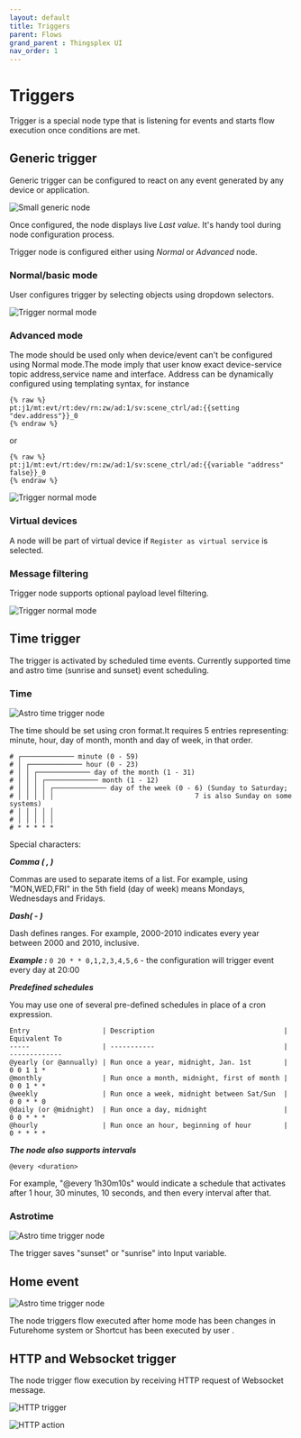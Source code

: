 ```yaml
---
layout: default
title: Triggers
parent: Flows
grand_parent : Thingsplex UI
nav_order: 1
---
```


# Triggers

Trigger is a special node type that is listening for events and starts flow execution once conditions are met.

## Generic trigger

Generic trigger can be configured to react on any event generated by any device or application.

![Small generic node](img/trigger_node_small.png)

Once configured, the node displays live *Last value*. It's handy tool during node configuration process.  

Trigger node is configured either using *Normal* or *Advanced* node.

### Normal/basic mode

User configures trigger by selecting objects using dropdown selectors.

![Trigger normal mode](img/trigger_node_exp_1.png)

### Advanced mode

The mode should be used only when device/event can't be configured using Normal mode.The mode imply that user know exact device-service topic address,service name and interface. Address can be dynamically configured using templating syntax, for instance 
```
{% raw %}
pt:j1/mt:evt/rt:dev/rn:zw/ad:1/sv:scene_ctrl/ad:{{setting "dev.address"}}_0
{% endraw %}
```
or 
```
{% raw %}
pt:j1/mt:evt/rt:dev/rn:zw/ad:1/sv:scene_ctrl/ad:{{variable "address" false}}_0
{% endraw %}
```

![Trigger normal mode](img/trigger_node_exp_2.png)

### Virtual devices

A node will be part of virtual device if `Register as virtual service` is selected.

### Message filtering

Trigger node supports optional payload level filtering.

![Trigger normal mode](img/trigger_node_exp_3.png)

## Time trigger

The trigger is activated by scheduled time events. Currently supported time and astro time (sunrise and sunset) event scheduling.

### Time 

![Astro time trigger node](img/node-time-trigger-time.png)

The time should be set using cron format.It requires 5 entries representing: minute, hour, day of month, month and day of week, in that order.

```
# ┌───────────── minute (0 - 59)
# │ ┌───────────── hour (0 - 23)
# │ │ ┌───────────── day of the month (1 - 31)
# │ │ │ ┌───────────── month (1 - 12)
# │ │ │ │ ┌───────────── day of the week (0 - 6) (Sunday to Saturday;
# │ │ │ │ │                                   7 is also Sunday on some systems)
# │ │ │ │ │
# │ │ │ │ │
# * * * * *
```

Special characters:

***Comma ( , )***

Commas are used to separate items of a list. For example, using "MON,WED,FRI" in the 5th field (day of week) means Mondays, Wednesdays and Fridays.

***Dash( - )***

Dash defines ranges. For example, 2000-2010 indicates every year between 2000 and 2010, inclusive.

***Example :***
 `0 20 * * 0,1,2,3,4,5,6` - the configuration will trigger event every day at 20:00

***Predefined schedules***

You may use one of several pre-defined schedules in place of a cron expression.

```
Entry                  | Description                                | Equivalent To
-----                  | -----------                                | -------------
@yearly (or @annually) | Run once a year, midnight, Jan. 1st        | 0 0 1 1 *
@monthly               | Run once a month, midnight, first of month | 0 0 1 * *
@weekly                | Run once a week, midnight between Sat/Sun  | 0 0 * * 0
@daily (or @midnight)  | Run once a day, midnight                   | 0 0 * * *
@hourly                | Run once an hour, beginning of hour        | 0 * * * *
```

***The node also supports intervals***

`@every <duration>` 

For example, "@every 1h30m10s" would indicate a schedule that activates after 1 hour, 30 minutes, 10 seconds, and then every interval after that.

### Astrotime

![Astro time trigger node](img/node-time-trigger-astro.png)

The trigger saves "sunset" or "sunrise" into Input variable.


## Home event

![Astro time trigger node](img/node-home-event-trigger.png)

The node triggers flow executed after home mode has been changes in Futurehome system or Shortcut has been executed by user .

## HTTP and Websocket trigger

The node trigger flow execution by receiving HTTP request of Websocket message. 

![HTTP trigger](img/node-trigger-http-1.jpg)

![HTTP action](img/node-trigger-http-ws-1.jpg)

